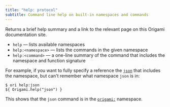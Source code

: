 ```yaml
---
title: "help: protocol"
subtitle: Command line help on built-in namespaces and commands
---
```


Returns a brief help summary and a link to the relevant page on this Origami documentation site.

- `help` — lists available namespaces
- `help:<namespace>` — lists the commands in the given namespace
- `help:<command>` — a one-line summary of the command that includes the namespace and function signature

For example, if you want to fully specify a reference the [`json`](/builtins/origami/json.html) that includes the namespace, but can't remember what namespace `json` is in:

```console
$ ori help:json
${ Origami.help("json") }
```

This shows that the `json` command is in the [`origami:`](/builtins/origami) namespace.
